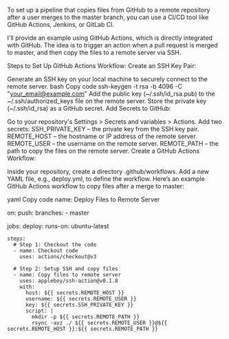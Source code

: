 
To set up a pipeline that copies files from GitHub to a remote repository after a user merges to the master branch, you can use a CI/CD tool like GitHub Actions, Jenkins, or GitLab CI.

I'll provide an example using GitHub Actions, which is directly integrated with GitHub. The idea is to trigger an action when a pull request is merged to master, and then copy the files to a remote server via SSH.

Steps to Set Up GitHub Actions Workflow:
Create an SSH Key Pair:

Generate an SSH key on your local machine to securely connect to the remote server.
bash
Copy code
ssh-keygen -t rsa -b 4096 -C "your_email@example.com"
Add the public key (~/.ssh/id_rsa.pub) to the ~/.ssh/authorized_keys file on the remote server.
Store the private key (~/.ssh/id_rsa) as a GitHub secret.
Add Secrets to GitHub:

Go to your repository's Settings > Secrets and variables > Actions.
Add two secrets:
SSH_PRIVATE_KEY – the private key from the SSH key pair.
REMOTE_HOST – the hostname or IP address of the remote server.
REMOTE_USER – the username on the remote server.
REMOTE_PATH – the path to copy the files on the remote server.
Create a GitHub Actions Workflow:

Inside your repository, create a directory .github/workflows.
Add a new YAML file, e.g., deploy.yml, to define the workflow.
Here’s an example GitHub Actions workflow to copy files after a merge to master:

yaml
Copy code
name: Deploy Files to Remote Server

on:
  push:
    branches:
      - master

jobs:
  deploy:
    runs-on: ubuntu-latest

    steps:
      # Step 1: Checkout the code
      - name: Checkout code
        uses: actions/checkout@v3

      # Step 2: Setup SSH and copy files
      - name: Copy files to remote server
        uses: appleboy/ssh-action@v0.1.8
        with:
          host: ${{ secrets.REMOTE_HOST }}
          username: ${{ secrets.REMOTE_USER }}
          key: ${{ secrets.SSH_PRIVATE_KEY }}
          script: |
            mkdir -p ${{ secrets.REMOTE_PATH }}
            rsync -avz ./ ${{ secrets.REMOTE_USER }}@${{ secrets.REMOTE_HOST }}:${{ secrets.REMOTE_PATH }}
